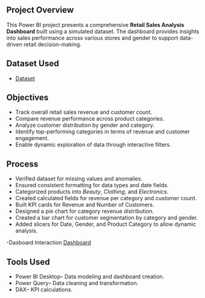## Project Overview
This Power BI project presents a comprehensive **Retail Sales Analysis Dashboard** built using a simulated dataset. The dashboard provides insights into sales performance across various stores and gender to support data-driven retail decision-making.

## Dataset Used 
- <a href="https://github.com/mulausitafadzwa/Retail-Sales-Analysis/blob/main/Dataset.csv">Dataset</a>

## Objectives
- Track overall retail sales revenue and customer count.
- Compare revenue performance across product categories.
- Analyze customer distribution by gender and category.
- Identify top-performing categories in terms of revenue and customer engagement.
- Enable dynamic exploration of data through interactive filters.

## Process 
- Verified dataset for missing values and anomalies.
- Ensured consistent formatting for data types and date fields.
- Categorized products into *Beauty*, *Clothing*, and *Electronics*.
- Created calculated fields for revenue per category and customer count.
- Built KPI cards for Revenue and Number of Customers.
- Designed a pie chart for category revenue distribution.
- Created a bar chart for customer segmentation by category and gender.
- Added slicers for Date, Gender, and Product Category to allow dynamic analysis.

-Dasboard Interaction <a href="https://github.com/mulausitafadzwa/Retail-Sales-Analysis/blob/main/Retail%20Sales%20Screenshot.png">Dashboard</a>
  

## Tools Used
- Power BI Desktop– Data modeling and dashboard creation.
- Power Query– Data cleaning and transformation.
- DAX– KPI calculations.
